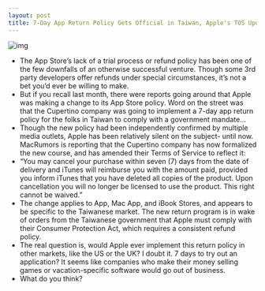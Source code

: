 ```yaml
---
layout: post
title: 7-Day App Return Policy Gets Official in Taiwan, Apple's TOS Updated
---
```

![img](http://media.idownloadblog.com/wp-content/uploads/2011/07/wall-of-apps.jpg)
* The App Store’s lack of a trial process or refund policy has been one of the few downfalls of an otherwise successful venture. Though some 3rd party developers offer refunds under special circumstances, it’s not a bet you’d ever be willing to make.
* But if you recall last month, there were reports going around that Apple was making a change to its App Store policy. Word on the street was that the Cupertino company was going to implement a 7-day app return policy for the folks in Taiwan to comply with a government mandate…
* Though the new policy had been independently confirmed by multiple media outlets, Apple has been relatively silent on the subject- until now. MacRumors is reporting that the Cupertino company has now formalized the new course, and has amended their Terms of Service to reflect it:
* “You may cancel your purchase within seven (7) days from the date of delivery and iTunes will reimburse you with the amount paid, provided you inform iTunes that you have deleted all copies of the product. Upon cancellation you will no longer be licensed to use the product. This right cannot be waived.”
* The change applies to App, Mac App, and iBook Stores, and appears to be specific to the Taiwanese market. The new return program is in wake of orders from the Taiwanese government that Apple must comply with their Consumer Protection Act, which requires a consistent refund policy.
* The real question is, would Apple ever implement this return policy in other markets, like the US or the UK? I doubt it. 7 days to try out an application? It seems like companies who make their money selling games or vacation-specific software would go out of business.
* What do you think?

